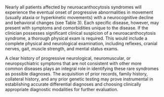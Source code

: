 Nearly all patients affected by neuroacanthocytosis syndromes will experience the eventual onset of progressive abnormalities in movement (usually ataxia or hyperkinetic movements) with a neurocognitive decline and behavioral changes (see Table 3). Each specific disease, however, may present with symptoms and comorbidities unique to the disease. If the clinician possesses significant clinical suspicion of a neuroacanthocytosis syndrome, a thorough physical exam is required. This would include a complete physical and neurological examination, including reflexes, cranial nerves, gait, muscle strength, and mental status exams.

A clear history of progressive neurological, neuromuscular, or neuropsychiatric symptoms that are not consistent with other more common diseases plays an integral role in identifying these rare syndromes as possible diagnoses. The acquisition of prior records, family history, collateral history, and any prior genetic testing may prove instrumental in establishing accurate differential diagnoses and choosing clinically appropriate diagnostic modalities for further evaluation.